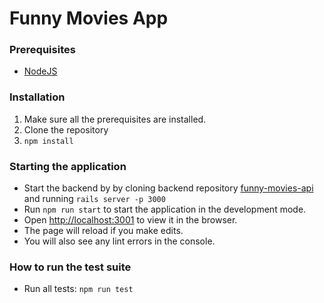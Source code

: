 # Funny Movies App

### Prerequisites

* [NodeJS](https://nodejs.org/en/)

### Installation

1.  Make sure all the prerequisites are installed.
2.  Clone the repository
3.  `npm install`

### Starting the application
* Start the backend by by cloning backend repository [funny-movies-api](https://github.com/lanhhoang/funny-movies-api) and running `rails server -p 3000`
* Run `npm run start` to start the application in the development mode.
* Open [http://localhost:3001](http://localhost:3001) to view it in the browser.
* The page will reload if you make edits.
* You will also see any lint errors in the console.

### How to run the test suite

* Run all tests: `npm run test`
